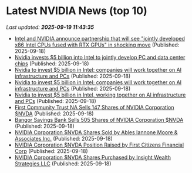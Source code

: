 # Latest NVIDIA News (top 10)
_Last updated: **2025-09-19 11:43:35**_

- [Intel and NVIDIA announce partnership that will see "jointly developed x86 Intel CPUs fused with RTX GPUs" in shocking move](https://www.windowscentral.com/hardware/intel/intel-and-nvidia-announce-partnership-that-will-see-jointly-developed-x86-intel-cpus-fused-with-rtx-gpus-in-shocking-move) (Published: 2025-09-18)
- [Nvidia invests $5 billion into Intel to jointly develop PC and data center chips](https://www.theverge.com/news/780792/nvidia-intel-investment-pc-chips-data-center) (Published: 2025-09-18)
- [Nvidia to invest $5 billion in Intel; companies will work together on AI infrastructure and PCs](https://www.bostonherald.com/2025/09/18/nvidia-to-invest-5-billion-in-intel-companies-will-work-together-on-ai-infrastructure-and-pcs/) (Published: 2025-09-18)
- [Nvidia to invest $5 billion in Intel; companies will work together on AI infrastructure and PCs](https://finance.yahoo.com/news/nvidia-invest-5-billion-intel-113040166.html) (Published: 2025-09-18)
- [Nvidia to invest $5 billion in Intel, working together on AI infrastructure and PCs](https://apnews.com/article/nvida-intel-chips-investment-73c307d2f6ceccd6854d6666775358f3) (Published: 2025-09-18)
- [First Community Trust NA Sells 147 Shares of NVIDIA Corporation $NVDA](https://www.etfdailynews.com/2025/09/18/first-community-trust-na-sells-147-shares-of-nvidia-corporation-nvda/) (Published: 2025-09-18)
- [Bangor Savings Bank Sells 505 Shares of NVIDIA Corporation $NVDA](https://www.etfdailynews.com/2025/09/18/bangor-savings-bank-sells-505-shares-of-nvidia-corporation-nvda/) (Published: 2025-09-18)
- [NVIDIA Corporation $NVDA Shares Sold by Ables Iannone Moore & Associates Inc.](https://www.etfdailynews.com/2025/09/18/nvidia-corporation-nvda-shares-sold-by-ables-iannone-moore-associates-inc/) (Published: 2025-09-18)
- [NVIDIA Corporation $NVDA Position Raised by First Citizens Financial Corp](https://www.etfdailynews.com/2025/09/18/nvidia-corporation-nvda-position-raised-by-first-citizens-financial-corp/) (Published: 2025-09-18)
- [NVIDIA Corporation $NVDA Shares Purchased by Insight Wealth Strategies LLC](https://www.etfdailynews.com/2025/09/18/nvidia-corporation-nvda-shares-purchased-by-insight-wealth-strategies-llc/) (Published: 2025-09-18)
